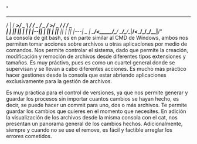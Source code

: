 "
 __ __  _____  _____    _____  _____  _____  _____  _____  ____   _____ 
/  |  \/  ___>/  _  \  /     \/  _  \/  _  \/  ___>/  _  \/  _/  /  _  \
|  |  ||___  ||  |  |  |  |--||  |  ||  |  ||___  ||  |  ||  |---|  _  |
\_____/<_____/\_____/  \_____/\_____/\__|__/<_____/\_____/\_____/\__|__/"                                                                                                  
La consola de git bash, es en parte similar al CMD de Windows, ambos nos permiten tomar acciones sobre archivos u otras aplicacíones por medio de comandos. Nos permite controlar el sistema, dado que permite la creación, modificación y remoción de archivos desde diferentes tipos extensiones y tamaños. Es muy práctivo, pues es como un cuartel general donde se supervisan y se llevan a cabo diferentes acciones. Es mucho más práctico hacer gestiones desde la consola que estar abriendo aplicaciones exclusivamente para la gestión de archivos.

Es muy práctica para el control de versiones, ya que nos permite generar y guardar los procesos sin importar cuantos cambios se hayan hecho, es decir, se puede hacer un commit para uno, dos o más archivos. Te permite guardar los cambios que quieres en el momento que necesites. En adición la visualización de los archivos desde la misma consola con el cat, nos presentan un panorama general de los cambios hechos. Adicionalmente, siempre y cuando no se use el remove, es fácil y factible arreglar los errores cometidos.
